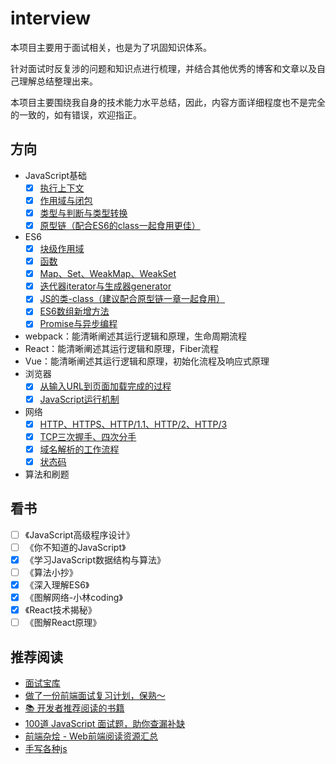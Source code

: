 # interview

本项目主要用于面试相关，也是为了巩固知识体系。

针对面试时反复涉的问题和知识点进行梳理，并结合其他优秀的博客和文章以及自己理解总结整理出来。

本项目主要围绕我自身的技术能力水平总结，因此，内容方面详细程度也不是完全的一致的，如有错误，欢迎指正。

## 方向

- JavaScript基础
  - [x] [执行上下文](JavaScript/执行上下文.md)
  - [x] [作用域与闭包](JavaScript/作用域与闭包.md)
  - [x] [类型与判断与类型转换](JavaScript/类型与判断.md)
  - [x] [原型链（配合ES6的class一起食用更佳）](JavaScript/原型.md)
- ES6
  - [x] [块级作用域](ES6/块级作用域.md)
  - [x] [函数](ES6/函数.md)
  - [x] [Map、Set、WeakMap、WeakSet](/ES6/Map与Set和WeakMap与WeakSet.md)
  - [x] [迭代器iterator与生成器generator](ES6/迭代器与生成器.md)
  - [x] [JS的类-class（建议配合原型链一章一起食用）](ES6/JS的类.md)
  - [x] [ES6数组新增方法](ES6/数组.md)
  - [x] [Promise与异步编程](ES6/Promise与异步编程.md)
- webpack：能清晰阐述其运行逻辑和原理，生命周期流程
- React：能清晰阐述其运行逻辑和原理，Fiber流程
- Vue：能清晰阐述其运行逻辑和原理，初始化流程及响应式原理
- 浏览器
  - [x] [从输入URL到页面加载完成的过程](/浏览器/从输入URL到页面加载完成的过程.md)
  - [x] [JavaScript运行机制](/浏览器/JavaScript运行机制.md)
- 网络
  - [x] [HTTP、HTTPS、HTTP/1.1、HTTP/2、HTTP/3](/网络/什么是HTTP.md)
  - [x] [TCP三次握手、四次分手](/网络/TCP与UDP.md)
  - [x] [域名解析的工作流程](/网络/IP基础知识.md)
  - [x] [状态码](/网络/状态码.md)
- 算法和刷题

## 看书

- [ ] 《JavaScript高级程序设计》
- [ ] 《你不知道的JavaScript》
- [x] 《学习JavaScript数据结构与算法》
- [ ] 《算法小抄》
- [x] 《深入理解ES6》
- [x] 《图解网络-小林coding》
- [x] 《React技术揭秘》
- [ ] 《图解React原理》

## 推荐阅读

- [面试宝库](/整理/一些不太全的知识点.md)
- [做了一份前端面试复习计划，保熟～](https://juejin.cn/post/7061588533214969892)
- [📚 开发者推荐阅读的书籍](https://github.com/guanpengchn/awesome-books)
- [100道 JavaScript 面试题，助你查漏补缺](https://juejin.cn/post/6992525007716876325)
- [前端杂烩 - Web前端阅读资源汇总](https://juejin.cn/post/7069468539412807693)
- [手写各种js](https://github.com/qianlongo/fe-handwriting)

